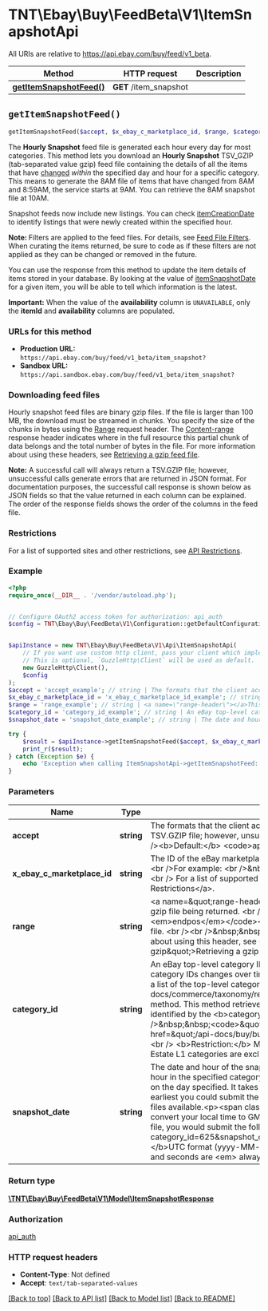 # TNT\Ebay\Buy\FeedBeta\V1\ItemSnapshotApi

All URIs are relative to https://api.ebay.com/buy/feed/v1_beta.

Method | HTTP request | Description
------------- | ------------- | -------------
[**getItemSnapshotFeed()**](ItemSnapshotApi.md#getItemSnapshotFeed) | **GET** /item_snapshot | 


## `getItemSnapshotFeed()`

```php
getItemSnapshotFeed($accept, $x_ebay_c_marketplace_id, $range, $category_id, $snapshot_date): \TNT\Ebay\Buy\FeedBeta\V1\Model\ItemSnapshotResponse
```



<p>The <b> Hourly Snapshot</b> feed file is generated each hour every day for most categories. This method lets you download an <b> Hourly Snapshot</b> TSV_GZIP (tab-separated value gzip) feed file containing the details of all the items that have <a href=\"/api-docs/buy/static/api-feed.html#changed-items\">changed</a> <i> within</i> the specified day and hour for a specific category.  This means to generate the 8AM file of items that have changed from 8AM and 8:59AM, the service starts at 9AM. You can retrieve the 8AM snapshot file at 10AM.</p>    <p>Snapshot feeds now include new listings. You can check <a href=\"/api-docs/buy/feed/resources/item_snapshot/methods/getItemSnapshotFeed#response.items.itemCreationDate\">itemCreationDate</a> to identify listings that were newly created within the specified hour.</p>     <p><span class=\"tablenote\"><b>Note: </b>  Filters are applied to the feed files. For details, see <a href=\"/api-docs/buy/static/api-feed.html#feed-filters\">Feed File Filters</a>.  When curating the items returned, be sure to code as if these filters are not applied as they can be changed or removed in the future.</span></p>                  <p>You can use the response from this method to update the item details of items stored in your database. By looking at the value of <a href=\"/api-docs/buy/feed/resources/item_snapshot/methods/getItemSnapshotFeed#response.items.itemSnapshotDate\">itemSnapshotDate</a> for a given item, you will be able to tell which information is the latest.</p>   <p><span class=\"tablenote\"><span style=\"color:#FF0000\"> <b> Important:</b> </span> When the value of the <b> availability</b> column is <code>UNAVAILABLE</code>, only the <b>itemId</b> and <b> availability</b> columns are populated. </span>  </p>                    <h3><b>URLs for this method</b></h3>          <p><ul>           <li><b> Production URL: </b> <code>https://api.ebay.com/buy/feed/v1_beta/item_snapshot?</code></li>           <li><b> Sandbox URL:  </b><code>https://api.sandbox.ebay.com/buy/feed/v1_beta/item_snapshot?</code></li>          </ul>   </p>                                 <h3><b>Downloading feed files </b></h3>                         <p>Hourly snapshot feed files are binary gzip files. If the file is larger than 100 MB, the download must be streamed in chunks. You specify the size of the chunks in bytes using the <a href=\"#range-header\">Range</a> request header. The <a href=\"#content-range\">Content-range</a> response header indicates where in the full resource this partial chunk of data belongs and the total number of bytes in the file.       For more information about using these headers, see <a href=\"/api-docs/buy/static/api-feed.html#retrv-gzip\">Retrieving a gzip feed file</a>.  </p>                                <p><span class=\"tablenote\">  <b> Note:</b> A successful call will always return a TSV.GZIP file; however, unsuccessful calls generate errors that are returned in JSON format. For documentation purposes, the successful call response is shown below as JSON fields so that the value returned in each column can be explained. The order of the response fields shows the order of the columns in the feed file.</span></p>                               <h3><b>Restrictions </b></h3>            <p>For a list of supported sites and other restrictions, see <a href=\"/api-docs/buy/feed/overview.html#API\">API Restrictions</a>.</p>

### Example

```php
<?php
require_once(__DIR__ . '/vendor/autoload.php');


// Configure OAuth2 access token for authorization: api_auth
$config = TNT\Ebay\Buy\FeedBeta\V1\Configuration::getDefaultConfiguration()->setAccessToken('YOUR_ACCESS_TOKEN');


$apiInstance = new TNT\Ebay\Buy\FeedBeta\V1\Api\ItemSnapshotApi(
    // If you want use custom http client, pass your client which implements `GuzzleHttp\ClientInterface`.
    // This is optional, `GuzzleHttp\Client` will be used as default.
    new GuzzleHttp\Client(),
    $config
);
$accept = 'accept_example'; // string | The formats that the client accepts for the response.<br /><br />A successful call will always return a TSV.GZIP file; however, unsuccessful calls generate error codes that are returned in JSON format.<br /><br /><b>Default:</b> <code>application/json,text/tab-separated-values</code>
$x_ebay_c_marketplace_id = 'x_ebay_c_marketplace_id_example'; // string | The ID of the eBay marketplace where the item is hosted. <b>Note: </b> This value is case sensitive.<br /><br />For example: <br />&nbsp;&nbsp;<code>X-EBAY-C-MARKETPLACE-ID = EBAY_US</code>  <br /><br /> For a list of supported sites see, <a href=\"/api-docs/buy/feed/overview.html#API\">API Restrictions</a>.
$range = 'range_example'; // string | <a name=\"range-header\"></a>This header specifies the range in bytes of the chunks of the gzip file being returned. <br /><br /><b> Format:</b> <code>bytes=<em>startpos</em>-<em>endpos</em></code><br /><br />  For example, the following retrieves the first 10 MBs of the feed file. <br /><br />&nbsp;&nbsp;<code>Range bytes=0-10485760</code> <br /><br />For more information about using this header, see <a href=\"/api-docs/buy/static/api-feed.html#retrv-gzip\">Retrieving a gzip feed file</a>. <br /><br /><b>Maximum:</b> 100 MB (10MB in the Sandbox)
$category_id = 'category_id_example'; // string | An eBay top-level category ID  of the items to be returned in the feed file.<br /> <br />The list of eBay category IDs changes over time and category IDs are not the same across all the eBay marketplaces. To get a list of the top-level categories for a marketplace, you can use the Taxonomy API <a href=\"/api-docs/commerce/taxonomy/resources/category_tree/methods/getCategoryTree\">getCategoryTree</a> method. This method retrieves the complete category tree for the marketplace. The top-level categories are identified by the <b>categoryTreeNodeLevel</b> field.<br /><br /><b>For example:</b><br />&nbsp;&nbsp;<code>\"categoryTreeNodeLevel\": 1</code> <br /><br />For details see <a href=\"/api-docs/buy/buy-categories.html\">Get Categories for Buy APIs</a>.</li>  </ul> <br /><br />   <b>Restriction:</b> Must be a top-level category other than Real Estate. Items listed under Real Estate L1 categories are excluded from all feeds in all marketplaces.
$snapshot_date = 'snapshot_date_example'; // string | The date and hour of the snapshot feed file you want. Each file contains the items that changed within the hour in the specified category. So, the 9AM file contains the items that changed between 9AM and 9:59AM on the day specified.  It takes 2 hours to generate a snapshot file, which means to get the file for 9AM the earliest you could submit the call is at 11AM.<br /><br />There are 7 days of <b> Hourly Snapshot</b> feed files available.<p><span class=\"tablenote\"><b>Note: </b> The Feed API uses GMT, so you must convert your local time to GMT. For example, if you lived in California and wanted the September 15th 7pm file, you would submit the following call: <br /> <br /><code>item_snapshot?category_id=625&snapshot_date=2017-09-16T02:00:00.000Z</code> </span></p>  <b>Format: </b>UTC format (yyyy-MM-ddThh:00:00.000Z) <br /><br />Files are generated on the hour, so minutes and seconds are <em> always</em> zeros.

try {
    $result = $apiInstance->getItemSnapshotFeed($accept, $x_ebay_c_marketplace_id, $range, $category_id, $snapshot_date);
    print_r($result);
} catch (Exception $e) {
    echo 'Exception when calling ItemSnapshotApi->getItemSnapshotFeed: ', $e->getMessage(), PHP_EOL;
}
```

### Parameters

Name | Type | Description  | Notes
------------- | ------------- | ------------- | -------------
 **accept** | **string**| The formats that the client accepts for the response.&lt;br /&gt;&lt;br /&gt;A successful call will always return a TSV.GZIP file; however, unsuccessful calls generate error codes that are returned in JSON format.&lt;br /&gt;&lt;br /&gt;&lt;b&gt;Default:&lt;/b&gt; &lt;code&gt;application/json,text/tab-separated-values&lt;/code&gt; |
 **x_ebay_c_marketplace_id** | **string**| The ID of the eBay marketplace where the item is hosted. &lt;b&gt;Note: &lt;/b&gt; This value is case sensitive.&lt;br /&gt;&lt;br /&gt;For example: &lt;br /&gt;&amp;nbsp;&amp;nbsp;&lt;code&gt;X-EBAY-C-MARKETPLACE-ID &#x3D; EBAY_US&lt;/code&gt;  &lt;br /&gt;&lt;br /&gt; For a list of supported sites see, &lt;a href&#x3D;\&quot;/api-docs/buy/feed/overview.html#API\&quot;&gt;API Restrictions&lt;/a&gt;. |
 **range** | **string**| &lt;a name&#x3D;\&quot;range-header\&quot;&gt;&lt;/a&gt;This header specifies the range in bytes of the chunks of the gzip file being returned. &lt;br /&gt;&lt;br /&gt;&lt;b&gt; Format:&lt;/b&gt; &lt;code&gt;bytes&#x3D;&lt;em&gt;startpos&lt;/em&gt;-&lt;em&gt;endpos&lt;/em&gt;&lt;/code&gt;&lt;br /&gt;&lt;br /&gt;  For example, the following retrieves the first 10 MBs of the feed file. &lt;br /&gt;&lt;br /&gt;&amp;nbsp;&amp;nbsp;&lt;code&gt;Range bytes&#x3D;0-10485760&lt;/code&gt; &lt;br /&gt;&lt;br /&gt;For more information about using this header, see &lt;a href&#x3D;\&quot;/api-docs/buy/static/api-feed.html#retrv-gzip\&quot;&gt;Retrieving a gzip feed file&lt;/a&gt;. &lt;br /&gt;&lt;br /&gt;&lt;b&gt;Maximum:&lt;/b&gt; 100 MB (10MB in the Sandbox) |
 **category_id** | **string**| An eBay top-level category ID  of the items to be returned in the feed file.&lt;br /&gt; &lt;br /&gt;The list of eBay category IDs changes over time and category IDs are not the same across all the eBay marketplaces. To get a list of the top-level categories for a marketplace, you can use the Taxonomy API &lt;a href&#x3D;\&quot;/api-docs/commerce/taxonomy/resources/category_tree/methods/getCategoryTree\&quot;&gt;getCategoryTree&lt;/a&gt; method. This method retrieves the complete category tree for the marketplace. The top-level categories are identified by the &lt;b&gt;categoryTreeNodeLevel&lt;/b&gt; field.&lt;br /&gt;&lt;br /&gt;&lt;b&gt;For example:&lt;/b&gt;&lt;br /&gt;&amp;nbsp;&amp;nbsp;&lt;code&gt;\&quot;categoryTreeNodeLevel\&quot;: 1&lt;/code&gt; &lt;br /&gt;&lt;br /&gt;For details see &lt;a href&#x3D;\&quot;/api-docs/buy/buy-categories.html\&quot;&gt;Get Categories for Buy APIs&lt;/a&gt;.&lt;/li&gt;  &lt;/ul&gt; &lt;br /&gt;&lt;br /&gt;   &lt;b&gt;Restriction:&lt;/b&gt; Must be a top-level category other than Real Estate. Items listed under Real Estate L1 categories are excluded from all feeds in all marketplaces. |
 **snapshot_date** | **string**| The date and hour of the snapshot feed file you want. Each file contains the items that changed within the hour in the specified category. So, the 9AM file contains the items that changed between 9AM and 9:59AM on the day specified.  It takes 2 hours to generate a snapshot file, which means to get the file for 9AM the earliest you could submit the call is at 11AM.&lt;br /&gt;&lt;br /&gt;There are 7 days of &lt;b&gt; Hourly Snapshot&lt;/b&gt; feed files available.&lt;p&gt;&lt;span class&#x3D;\&quot;tablenote\&quot;&gt;&lt;b&gt;Note: &lt;/b&gt; The Feed API uses GMT, so you must convert your local time to GMT. For example, if you lived in California and wanted the September 15th 7pm file, you would submit the following call: &lt;br /&gt; &lt;br /&gt;&lt;code&gt;item_snapshot?category_id&#x3D;625&amp;snapshot_date&#x3D;2017-09-16T02:00:00.000Z&lt;/code&gt; &lt;/span&gt;&lt;/p&gt;  &lt;b&gt;Format: &lt;/b&gt;UTC format (yyyy-MM-ddThh:00:00.000Z) &lt;br /&gt;&lt;br /&gt;Files are generated on the hour, so minutes and seconds are &lt;em&gt; always&lt;/em&gt; zeros. |

### Return type

[**\TNT\Ebay\Buy\FeedBeta\V1\Model\ItemSnapshotResponse**](../Model/ItemSnapshotResponse.md)

### Authorization

[api_auth](../../README.md#api_auth)

### HTTP request headers

- **Content-Type**: Not defined
- **Accept**: `text/tab-separated-values`

[[Back to top]](#) [[Back to API list]](../../README.md#endpoints)
[[Back to Model list]](../../README.md#models)
[[Back to README]](../../README.md)
